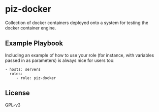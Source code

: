 # piz-docker

Collection of docker containers deployed onto a system for testing the docker container engine.

## Example Playbook

Including an example of how to use your role (for instance, with variables passed in as parameters) is always nice for users too:

    - hosts: servers
      roles:
         - role: piz-docker

## License

GPL-v3
